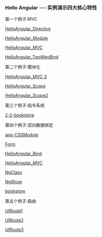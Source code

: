### Hello Angular --- 实例演示四大核心特性
第一个例子:MVC

[HelloAngular_Directive](https://aelousdp.github.io/imooc/AngularJS实战/1-1-Start/HelloAngular_Directive.html)

[HelloAngular_Module](https://aelousdp.github.io/imooc/AngularJS实战/1-1-Start/HelloAngular_Module.html)

[HelloAngular_MVC](https://aelousdp.github.io/imooc/AngularJS实战/1-1-Start/HelloAngular_MVC.html)

[HelloAngular_TwoWayBind](https://aelousdp.github.io/imooc/AngularJS实战/1-1-Start/HelloAngular_TwoWayBind.html)

第二个例子:模块化

[HelloAngular_MVC-2](https://aelousdp.github.io/imooc/AngularJS实战/2-1-MVC/HelloAngular_MVC-2.html)

[HelloAngular_Scope](https://aelousdp.github.io/imooc/AngularJS实战/2-1-MVC/HelloAngular_Scope.html)

[HelloAngular_Scope2](https://aelousdp.github.io/imooc/AngularJS实战/2-1-MVC/HelloAngular_Scope2.html)

第三个例子:指令系统

[2-2-bookstore](https://aelousdp.github.io/imooc/AngularJS实战/2-2-bookstore/index.html)

第四个例子:双向数据绑定

[app-CSSModule](https://aelousdp.github.io/imooc/AngularJS实战/2-3-bind-app/CSSModule.html)

[Form](https://aelousdp.github.io/imooc/AngularJS实战/2-3-bind-app/Form.html)

[HelloAngular_Bind](https://aelousdp.github.io/imooc/AngularJS实战/2-3-bind-app/HelloAngular_Bind.html)

[HelloAngular_MVC](https://aelousdp.github.io/imooc/AngularJS实战/2-3-bind-app/HelloAngular_MVC.html)

[NgClass](https://aelousdp.github.io/imooc/AngularJS实战/2-3-bind-app/NgClass.html)

[NgShow](https://aelousdp.github.io/imooc/AngularJS实战/2-3-bind-app/NgShow.html)

[bookstore](https://aelousdp.github.io/imooc/AngularJS实战/2-4-bookstore/app/index.html)

第五个例子:路由

[UIRoute1](https://aelousdp.github.io/imooc/AngularJS实战/2-5-router/app/UIRoute1.html)

[UIRoute2](https://aelousdp.github.io/imooc/AngularJS实战/2-5-router/app/UIRoute2.html)

[UIRoute3](https://aelousdp.github.io/imooc/AngularJS实战/2-5-router/app/UIRoute3.html)

